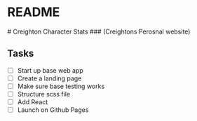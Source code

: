 # README

<span align='center'>
# Creighton Character Stats
### (Creightons Perosnal website)
</span>

## Tasks
* [ ] Start up base web app
* [ ] Create a landing page
* [ ] Make sure base testing works
* [ ] Structure scss file
* [ ] Add React
* [ ] Launch on Github Pages
